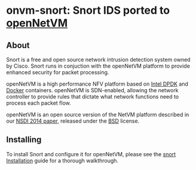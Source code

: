 # onvm-snort: Snort IDS ported to [openNetVM][onvm]

About
--
Snort is a free and open source network intrusion detection system owned by Cisco. Snort runs in conjuction with the openNetVM platform to provide enhanced security for packet processing.

openNetVM is a high performance NFV platform based on [Intel DPDK][dpdk] and [Docker][docker] containers.  openNetVM is SDN-enabled, allowing the network controller to provide rules that dictate what network functions need to process each packet flow.

openNetVM is an open source version of the NetVM platform described in our [NSDI 2014 paper][nsdi04], released under the [BSD][license] license.

Installing
--
To install Snort and configure it for openNetVM, please see the [snort Installation][install] guide for a thorough walkthrough.


[onvm]: http://sdnfv.github.io/onvm/
[license]: LICENSE
[dpdk]: http://dpdk.org
[docker]: https://www.docker.com/
[nsdi04]: http://faculty.cs.gwu.edu/~timwood/papers/14-NSDI-netvm.pdf
[install]: Install.md
